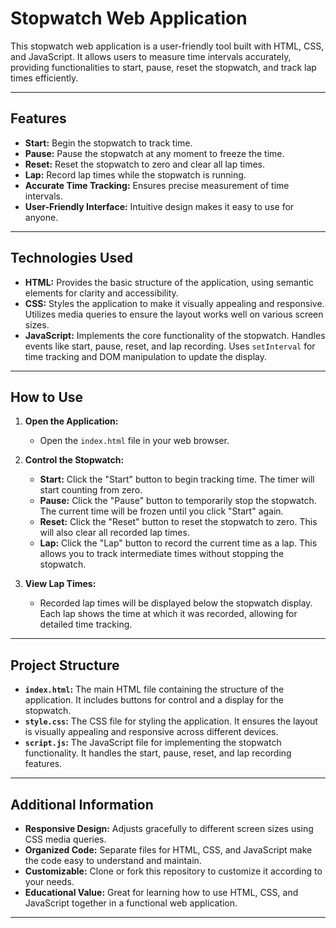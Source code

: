 # Stopwatch Web Application

This stopwatch web application is a user-friendly tool built with HTML, CSS, and JavaScript. It allows users to measure time intervals accurately, providing functionalities to start, pause, reset the stopwatch, and track lap times efficiently.

---

## Features

- **Start:** Begin the stopwatch to track time.
- **Pause:** Pause the stopwatch at any moment to freeze the time.
- **Reset:** Reset the stopwatch to zero and clear all lap times.
- **Lap:** Record lap times while the stopwatch is running.
- **Accurate Time Tracking:** Ensures precise measurement of time intervals.
- **User-Friendly Interface:** Intuitive design makes it easy to use for anyone.

---

## Technologies Used

- **HTML:** Provides the basic structure of the application, using semantic elements for clarity and accessibility.
- **CSS:** Styles the application to make it visually appealing and responsive. Utilizes media queries to ensure the layout works well on various screen sizes.
- **JavaScript:** Implements the core functionality of the stopwatch. Handles events like start, pause, reset, and lap recording. Uses `setInterval` for time tracking and DOM manipulation to update the display.

---

## How to Use

1. **Open the Application:**
   - Open the `index.html` file in your web browser.

2. **Control the Stopwatch:**
   - **Start:** Click the "Start" button to begin tracking time. The timer will start counting from zero.
   - **Pause:** Click the "Pause" button to temporarily stop the stopwatch. The current time will be frozen until you click "Start" again.
   - **Reset:** Click the "Reset" button to reset the stopwatch to zero. This will also clear all recorded lap times.
   - **Lap:** Click the "Lap" button to record the current time as a lap. This allows you to track intermediate times without stopping the stopwatch.

3. **View Lap Times:**
   - Recorded lap times will be displayed below the stopwatch display. Each lap shows the time at which it was recorded, allowing for detailed time tracking.

---

## Project Structure

- **`index.html`:** The main HTML file containing the structure of the application. It includes buttons for control and a display for the stopwatch.
- **`style.css`:** The CSS file for styling the application. It ensures the layout is visually appealing and responsive across different devices.
- **`script.js`:** The JavaScript file for implementing the stopwatch functionality. It handles the start, pause, reset, and lap recording features.

---

## Additional Information

- **Responsive Design:** Adjusts gracefully to different screen sizes using CSS media queries.
- **Organized Code:** Separate files for HTML, CSS, and JavaScript make the code easy to understand and maintain.
- **Customizable:** Clone or fork this repository to customize it according to your needs.
- **Educational Value:** Great for learning how to use HTML, CSS, and JavaScript together in a functional web application.

---

